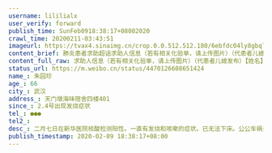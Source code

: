 ```yaml
---
username: lililialx
user_verify: forward
publish_time: SunFeb0918:38:17+08002020
crawl_time: 20200211-03:43:51
imageurl: https://tvax4.sinaimg.cn/crop.0.0.512.512.180/6ebfdc04ly8gbqlxut9ryj20e80e8afb.jpg?KID=imgbed,tva&Expires=1581373849&ssig=ErZvVfoHKJ,http://n.sinaimg.cn/photo/5213b46e/20181127/timeline_card_small_super_default.png,https://wx3.sinaimg.cn/orj360/6ebfdc04ly1gbqc268zo1j21hc0omac3.jpg,https://wx2.sinaimg.cn/orj360/6ebfdc04ly1gbqc26r1zfj20m80goq3p.jpg,https://wx2.sinaimg.cn/orj360/6ebfdc04ly1gbqc27or9xj20u01wm7ih.jpg
content_brief: 肺炎患者求助超话求助人信息（若有相关化验单，请上传图片）（代患者儿媳发布）【姓名】朱园珍【年龄】66【所在城市】武汉【所在小区、社区】天门墩海味宿舍四楼401【患病时间】2.4号出现发烧症状【联系方式】●●●【病情描述】二月七日在新华医院核酸检测阳性。一直有发烧和咳嗽的 ...全文
content_full_raw: 求助人信息（若有相关化验单，请上传图片）（代患者儿媳发布）【姓名】朱园珍【年龄】66【所在城市】武汉【所在小区、社区】天门墩海味宿舍四楼401【患病时间】2.4号出现发烧症状【联系方式】●●●【病情描述】二月七日在新华医院核酸检测阳性。一直有发烧和咳嗽的症状。已无法下床。公公车祸去世，婆婆感染。儿媳和五岁的孙儿有感染风险。
status_url: https://m.weibo.cn/status/4470126608651424
name_: 朱园珍
age_: 66
city_: 武汉
address_: 天门墩海味宿舍四楼401
since_: 2.4号出现发烧症状
tel_: ●●●
tel2_: 
desc_: 二月七日在新华医院核酸检测阳性。一直有发烧和咳嗽的症状。已无法下床。公公车祸去世，婆婆感染。儿媳和五岁的孙儿有感染风险。
publish_timestamp: 2020-02-09 18:38:17+08:00
---
```

